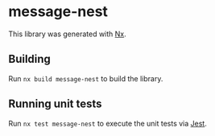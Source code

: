 # message-nest

This library was generated with [Nx](https://nx.dev).

## Building

Run `nx build message-nest` to build the library.

## Running unit tests

Run `nx test message-nest` to execute the unit tests via [Jest](https://jestjs.io).
